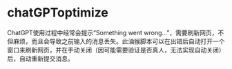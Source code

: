 # chatGPToptimize
ChatGPT使用过程中经常会提示“Something went wrong...”，需要刷新网页，不但麻烦，而且会导致之前输入的消息丢失。此油猴脚本可以在出错后自动打开一个窗口来刷新网页，并在手动关闭（因可能需要验证是否真人，无法实现自动关闭）后，自动重新提交消息。
